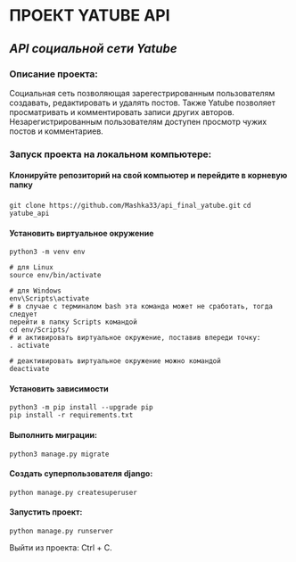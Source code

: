 # ПРОЕКТ YATUBE API

## *API социальной сети Yatube*

### Описание проекта:

Социальная сеть позволяющая зарегестрированным пользователям создавать, редактировать и удалять постов.
Также Yatube позволяет просматривать и комментировать записи других авторов. Незарегистрированным пользователям
доступен просмотр чужих постов и комментариев.

### Запуск проекта на локальном компьютере:

#### Клонируйте репозиторий на свой компьютер и перейдите в корневую папку

`git clone https://github.com/Mashka33/api_final_yatube.git`
`cd yatube_api`

#### Установить виртуальное окружение

```
python3 -m venv env

# для Linux
source env/bin/activate

# для Windows
env\Scripts\activate
# в случае с терминалом bash эта команда может не сработать, тогда следует 
перейти в папку Scripts командой
cd env/Scripts/
# и активировать виртуальное окружение, поставив впереди точку:
. activate

# деактивировать виртуальное окружение можно командой
deactivate
```

#### Установить зависимости

```
python3 -m pip install --upgrade pip
pip install -r requirements.txt
```
#### Выполнить миграции:

`python3 manage.py migrate`

#### Создать суперпользователя django:

`python manage.py createsuperuser`

#### Запустить проект:

`python manage.py runserver`

Выйти из проекта: Ctrl + C.


